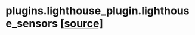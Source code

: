 # plugins.lighthouse_plugin.lighthouse_sensors [[source]](https://github.com/allenai/embodied-rl/tree/master/plugins/lighthouse_plugin/lighthouse_sensors.py)

